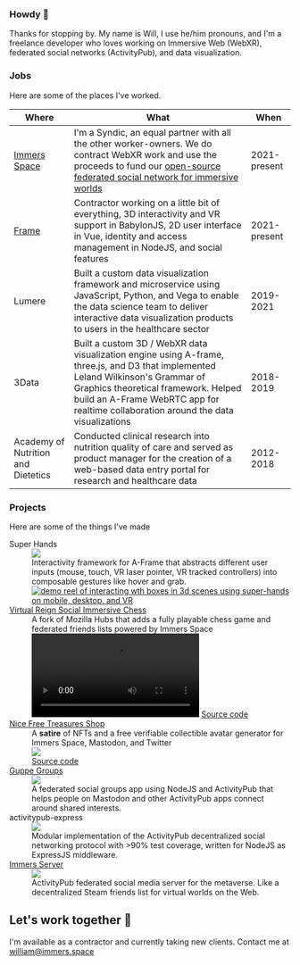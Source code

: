 ### Howdy 👋

Thanks for stopping by. My name is Will, I use he/him pronouns, and I'm a freelance developer who loves working on Immersive Web (WebXR), federated social networks (ActivityPub), and data visualization.

### Jobs

Here are some of the places I've worked. 

Where | What | When
--- | --- | ---
[Immers Space](https://web.immers.space) | I'm a Syndic, an equal partner with all the other worker-owners. We do contract WebXR work and use the proceeds to fund our [open-source federated social network for immersive worlds](https://github.com/immers-space/immers) | 2021-present
[Frame](https://learn.framevr.io) | Contractor working on a little bit of everything, 3D interactivity and VR support in BabylonJS, 2D user interface in Vue, identity and access management in NodeJS, and social features | 2021-present
Lumere | Built a custom data visualization framework and microservice using JavaScript, Python, and Vega to enable the data science team to deliver interactive data visualization products to users in the healthcare sector  | 2019-2021
3Data | Built a custom 3D / WebXR data visualization engine using A-frame, three.js, and D3 that implemented Leland Wilkinson's Grammar of Graphics theoretical framework. Helped build an A-Frame WebRTC app for realtime collaboration around the data visualizations  | 2018-2019
Academy of Nutrition and Dietetics | Conducted clinical research into nutrition quality of care and served as product manager for the creation of a web-based data entry portal for research and healthcare data | 2012-2018

### Projects

Here are some of the things I've made

<dl>
  <dt>Super Hands</dt>
  <dd>
    <a href="https://github.com/c-frame/aframe-super-hands-component"><img src="https://img.shields.io/github/stars/c-frame/aframe-super-hands-component?style=social"></a><br />
    Interactivity framework for A-Frame that abstracts different user inputs (mouse, touch, VR laser pointer, VR tracked controllers) into composable gestures like hover and grab.<br />
    <a href="https://github.com/c-frame/aframe-super-hands-component"><img src="https://user-images.githubusercontent.com/10034859/217418922-76c64347-878e-4912-92d6-a26394fe0b05.gif" alt="demo reel of interacting wth boxes in 3d scenes using super-hands on mobile, desktop, and VR"></a>
   </dd>
  <dt><a href="https://vreign.space">Virtual Reign Social Immersive Chess</a></dt>
  <dd>
    A fork of Mozilla Hubs that adds a fully playable chess game and federated friends lists powered by Immers Space<br />
    <video src="https://user-images.githubusercontent.com/10034859/217419360-f4275132-e205-439d-a55a-9b88c283a994.mp4"></video>
    <a href="https://github.com/immers-space/hubs/tree/vreign">Source code</a>
  </dd>
  <dt><a href="https://nice.freetreasures.shop">Nice Free Treasures Shop</a></dt>
  <dd>
    A <strong>satire</strong> of NFTs and a free verifiable collectible avatar generator for Immers Space, Mastodon, and Twitter</br>
    <a href="https://nice.freetreasures.shop"><img src="https://user-images.githubusercontent.com/10034859/217420117-5c7eb48d-6ae6-4f33-8b52-20774f8818c2.png"></a>
    <br /><a href="https://github.com/immers-space/nice-free-treasures">Source code</a>
  </dd>
  <dt><a href="https://a.gup.pe">Guppe Groups</a></dt>
  <dd>
    <a href="https://github.com/immers-space/guppe"><img src="https://img.shields.io/github/stars/immers-space/guppe?style=social"></a><br />
    A federated social groups app using NodeJS and ActivityPub that helps people on Mastodon and other ActivityPub apps connect around shared interests.
  </dd>
  <dt>activitypub-express</dt>
  <dd>
    <a href="https://github.com/immers-space/activitypub-express"><img src="https://img.shields.io/github/stars/immers-space/activitypub-express?style=social"></a><br />
    Modular implementation of the ActivityPub decentralized social networking protocol with >90% test coverage, written for NodeJS as ExpressJS middleware.
  <dd>
  <dt><a href="https://immers.space/u/datatitian/Outbox">Immers Server</a></dt>
  <dd>
    <a href="https://github.com/immers-space/immers"><img src="https://img.shields.io/github/stars/immers-space/immers?style=social"></a><br />
    ActivityPub federated social media server for the metaverse. Like a decentralized Steam friends list for virtual worlds on the Web.
   </dd>
</dl>

## Let's work together 🤝

I'm available as a contractor and currently taking new clients. Contact me at william@immers.space
